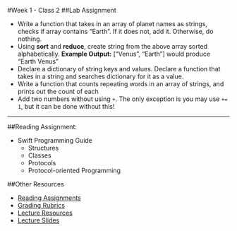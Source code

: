 #Week 1 - Class 2
##Lab Assignment
* Write a function that takes in an array of planet names as strings, checks if array contains “Earth”. If it does not, add it. Otherwise, do nothing.
* Using **sort** and **reduce**, create string from the above array sorted alphabetically. **Example Output:** [“Venus”, “Earth”] would produce “Earth Venus” 
* Declare a dictionary of string keys and values. Declare a function that takes in a string and searches dictionary for it as a value.
* Write a function that counts repeating words in an array of strings, and prints out the count of each
* Add two numbers without using `+`. The only exception is you may use `+= 1`, but it can be done without this!

----
##Reading Assignment:
* Swift Programming Guide
  * Structures
  * Classes
  * Protocols
  * Protocol-oriented Programming
  
##Other Resources
* [Reading Assignments](../../Resources/ra-grading-standard/)
* [Grading Rubrics](../../Resources/)
* [Lecture Resources](lecture/)
* [Lecture Slides](https://www.icloud.com/keynote/000Q51_0ArHLkwqSH0T9uNmQA#Week1_Day2)
